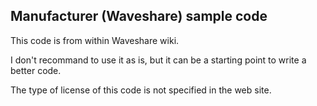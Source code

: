 ## Manufacturer (Waveshare) sample code

This code is from within Waveshare wiki.

I don't recommand to use it as is, but it can be a starting point to write a better code.

The type of license of this code is not specified in the web site.
